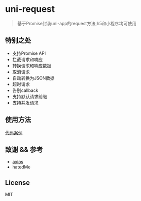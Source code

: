 # uni-request



> 基于Promise封装uni-app的request方法,h5和小程序均可使用


## 特别之处
- 支持Promise API
- 拦截请求和响应
- 转换请求和响应数据
- 取消请求
- 自动转换为JSON数据
- 超时请求
- 告别callback
- 支持默认请求前缀
- 支持并发请求

## 使用方法

[代码案例](https://www.jianshu.com/p/08ff860466b6)

## 致谢 && 参考
* [axios](https://github.com/axios/axios)
* hatedMe


## License

MIT